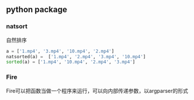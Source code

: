 ## python package

### natsort
自然排序
```python
a = ['1.mp4', '3.mp4', '10.mp4', '2.mp4']
natsorted(a) =  ['1.mp4', '2.mp4', '3.mp4', '10.mp4']
sorted(a) = ['1.mp4', '10.mp4', '2.mp4', '3.mp4']
```

### Fire

Fire可以把函数当做一个程序来运行，可以向内部传递参数，以argparser的形式

